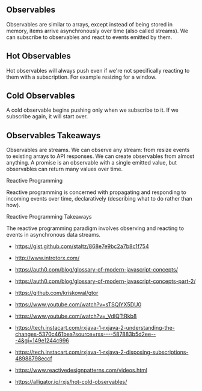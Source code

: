 ## Observables
Observables are similar to arrays, except instead of being stored in memory, items arrive asynchronously over time (also called streams).
We can subscribe to observables and react to events emitted by them.

## Hot Observables
Hot observables will always push even if we're not specifically reacting to them with a subscription. For example resizing for a window.

## Cold Observables
A cold observable begins pushing only when we subscribe to it. If we subscribe again, it will start over.

## Observables Takeaways
Observables are streams. We can observe any stream: from resize events to existing arrays to API responses. We can create observables from almost anything. A promise is an observable with a single emitted value, but observables can return many values over time.

Reactive Programming

Reactive programming is concerned with propagating and responding to incoming events over time, declaratively (describing what to do rather than how).

Reactive Programming Takeaways

The reactive programming paradigm involves observing and reacting to events in asynchronous data streams. 

- https://gist.github.com/staltz/868e7e9bc2a7b8c1f754
- http://www.introtorx.com/

- https://auth0.com/blog/glossary-of-modern-javascript-concepts/
- https://auth0.com/blog/glossary-of-modern-javascript-concepts-part-2/
- https://github.com/kriskowal/gtor
- https://www.youtube.com/watch?v=sTSQlYX5DU0
- https://www.youtube.com/watch?v=_VdIQTtRkb8
- https://tech.instacart.com/rxjava-1-rxjava-2-understanding-the-changes-5370c461bea?source=rss----587883b5d2ee---4&gi=149e1244c996
- https://tech.instacart.com/rxjava-1-rxjava-2-disposing-subscriptions-48988798eccf
- https://www.reactivedesignpatterns.com/videos.html
- https://alligator.io/rxjs/hot-cold-observables/
